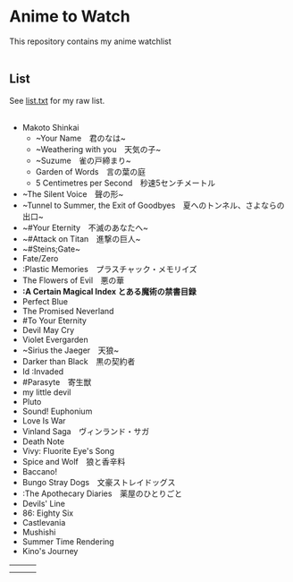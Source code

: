 # Anime to Watch
<p>This repository contains my anime watchlist<br><br><p>

## List
See [list.txt](https://github.com/Bhalet/Anime-to-watch/blob/main/list.txt) for my raw list.
<br/></br>


<!-- BEGIN LIST CONTENT -->
<!-- END LIST CONTENT -->
- Makoto Shinkai
  - ~Your Name　君のなは~
  - ~Weathering with you　天気の子~
  - ~Suzume　雀の戸締まり~
  - Garden of Words　言の葉の庭
  - 5 Centimetres per Second　秒速5センチメートル 
- ~The Silent Voice　聲の形~
- ~Tunnel to Summer, the Exit of Goodbyes　夏へのトンネル、さよならの出口~
- ~#Your Eternity　不滅のあなたへ~
- ~#Attack on Titan　進撃の巨人~
- ~#Steins;Gate~
- Fate/Zero
- :Plastic Memories　プラスチャック・メモリイズ
- The Flowers of Evil　悪の華
- **:A Certain Magical Index とある魔術の禁書目録**
- Perfect Blue
- The Promised Neverland
- #To Your Eternity
- Devil May Cry
- Violet Evergarden
- ~Sirius the Jaeger　天狼~
- Darker than Black　黒の契約者
- Id :Invaded
- #Parasyte　寄生獣
- my little devil
- Pluto
- Sound! Euphonium
- Love Is War
- Vinland Saga　ヴィンランド・サガ
- Death Note
- Vivy: Fluorite Eye's Song
- Spice and Wolf　狼と香辛料
- Baccano!
- Bungo Stray Dogs　文豪ストレイドッグス
- :The Apothecary Diaries　薬屋のひとりごと
- Devils' Line
- 86: Eighty Six
- Castlevania
- Mushishi
- Summer Time Rendering
- Kino's Journey


|   |   |   | 
|:---|:---|:---|
|  |   |   | 
|  |   |   | 
